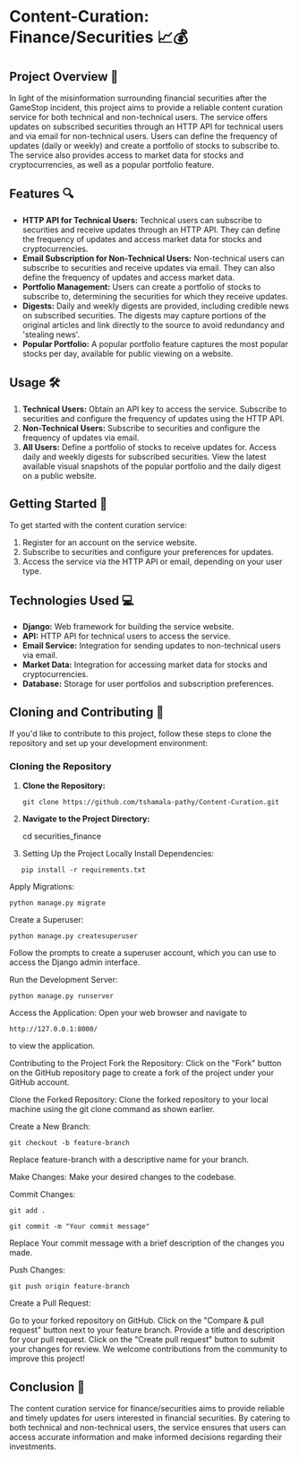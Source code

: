# Content-Curation: Finance/Securities 📈💰

## Project Overview 🚀

In light of the misinformation surrounding financial securities after the GameStop incident, this project aims to provide a reliable content curation service for both technical and non-technical users. The service offers updates on subscribed securities through an HTTP API for technical users and via email for non-technical users. Users can define the frequency of updates (daily or weekly) and create a portfolio of stocks to subscribe to. The service also provides access to market data for stocks and cryptocurrencies, as well as a popular portfolio feature.

## Features 🔍

- **HTTP API for Technical Users:** Technical users can subscribe to securities and receive updates through an HTTP API. They can define the frequency of updates and access market data for stocks and cryptocurrencies.
- **Email Subscription for Non-Technical Users:** Non-technical users can subscribe to securities and receive updates via email. They can also define the frequency of updates and access market data.
- **Portfolio Management:** Users can create a portfolio of stocks to subscribe to, determining the securities for which they receive updates.
- **Digests:** Daily and weekly digests are provided, including credible news on subscribed securities. The digests may capture portions of the original articles and link directly to the source to avoid redundancy and 'stealing news'.
- **Popular Portfolio:** A popular portfolio feature captures the most popular stocks per day, available for public viewing on a website.

## Usage 🛠️

1. **Technical Users:** Obtain an API key to access the service. Subscribe to securities and configure the frequency of updates using the HTTP API.
2. **Non-Technical Users:** Subscribe to securities and configure the frequency of updates via email.
3. **All Users:** Define a portfolio of stocks to receive updates for. Access daily and weekly digests for subscribed securities. View the latest available visual snapshots of the popular portfolio and the daily digest on a public website.

## Getting Started 🏁

To get started with the content curation service:

1. Register for an account on the service website.
2. Subscribe to securities and configure your preferences for updates.
3. Access the service via the HTTP API or email, depending on your user type.

## Technologies Used 💻

- **Django:** Web framework for building the service website.
- **API:** HTTP API for technical users to access the service.
- **Email Service:** Integration for sending updates to non-technical users via email.
- **Market Data:** Integration for accessing market data for stocks and cryptocurrencies.
- **Database:** Storage for user portfolios and subscription preferences.

## Cloning and Contributing 🚧

If you'd like to contribute to this project, follow these steps to clone the repository and set up your development environment:

### Cloning the Repository

1. **Clone the Repository:**
   ```
   git clone https://github.com/tshamala-pathy/Content-Curation.git

2. **Navigate to the Project Directory:**

    cd securities_finance

3. Setting Up the Project Locally
Install Dependencies:


```
   pip install -r requirements.txt
```


Apply Migrations:


```
python manage.py migrate
```

Create a Superuser:


```
python manage.py createsuperuser
```

Follow the prompts to create a superuser account, which you can use to access the Django admin interface.

Run the Development Server:


```
python manage.py runserver
```

Access the Application:
Open your web browser and navigate to  
```
http://127.0.0.1:8000/
```
to view the application.

Contributing to the Project
Fork the Repository:
Click on the "Fork" button on the GitHub repository page to create a fork of the project under your GitHub account.

Clone the Forked Repository:
Clone the forked repository to your local machine using the git clone command as shown earlier.

Create a New Branch:


```
git checkout -b feature-branch
```

Replace feature-branch with a descriptive name for your branch.

Make Changes:
Make your desired changes to the codebase.

Commit Changes:

```
git add .
```
```
git commit -m "Your commit message"
```

Replace Your commit message with a brief description of the changes you made.

Push Changes:

```
git push origin feature-branch
```

Create a Pull Request:

Go to your forked repository on GitHub.
Click on the "Compare & pull request" button next to your feature branch.
Provide a title and description for your pull request.
Click on the "Create pull request" button to submit your changes for review.
We welcome contributions from the community to improve this project!

## Conclusion 🎉

The content curation service for finance/securities aims to provide reliable and timely updates for users interested in financial securities. By catering to both technical and non-technical users, the service ensures that users can access accurate information and make informed decisions regarding their investments.
